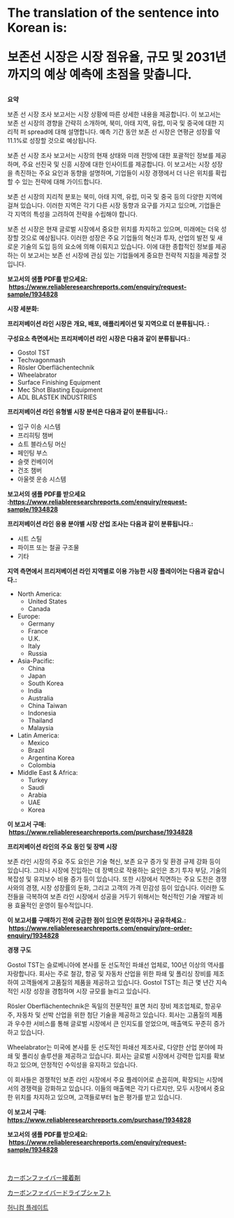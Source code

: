 <p><h1>The translation of the sentence into Korean is:

보존선 시장은 시장 점유율, 규모 및 2031년까지의 예상 예측에 초점을 맞춥니다.</h1></p><p><strong>요약</strong></p>
<p><p>보존 선 시장 조사 보고서는 시장 상황에 따른 상세한 내용을 제공합니다. 이 보고서는 보존 선 시장의 경향을 간략히 소개하며, 북미, 아태 지역, 유럽, 미국 및 중국에 대한 지리적 퍼 spread에 대해 설명합니다. 예측 기간 동안 보존 선 시장은 연평균 성장률 약 11.1%로 성장할 것으로 예상됩니다.</p><p>보존 선 시장 조사 보고서는 시장의 현재 상태와 미래 전망에 대한 포괄적인 정보를 제공하며, 주요 선진국 및 신흥 시장에 대한 인사이트를 제공합니다. 이 보고서는 시장 성장을 촉진하는 주요 요인과 동향을 설명하며, 기업들이 시장 경쟁에서 더 나은 위치를 확립할 수 있는 전략에 대해 가이드합니다.</p><p>보존 선 시장의 지리적 분포는 북미, 아태 지역, 유럽, 미국 및 중국 등의 다양한 지역에 걸쳐 있습니다. 이러한 지역은 각기 다른 시장 동향과 요구를 가지고 있으며, 기업들은 각 지역의 특성을 고려하여 전략을 수립해야 합니다.</p><p>보존 선 시장은 현재 글로벌 시장에서 중요한 위치를 차지하고 있으며, 미래에는 더욱 성장할 것으로 예상됩니다. 이러한 성장은 주요 기업들의 혁신과 투자, 산업의 발전 및 새로운 기술의 도입 등의 요소에 의해 이뤄지고 있습니다. 이에 대한 종합적인 정보를 제공하는 이 보고서는 보존 선 시장에 관심 있는 기업들에게 중요한 전략적 지침을 제공할 것입니다.</p></p>
<p><strong>보고서의 샘플 PDF를 받으세요: &nbsp;<a href="https://www.reliableresearchreports.com/enquiry/request-sample/1934828">https://www.reliableresearchreports.com/enquiry/request-sample/1934828</a></strong></p>
<p><strong>시장 세분화:</strong></p>
<p><strong> 프리저베이션 라인 시장은 개요, 배포, 애플리케이션 및 지역으로 더 분류됩니다. :</strong></p>
<p><strong>구성요소 측면에서는 프리저베이션 라인 시장은 다음과 같이 분류됩니다.:</strong></p>
<p><ul><li>Gostol TST</li><li>Techvagonmash</li><li>Rösler Oberflächentechnik</li><li>Wheelabrator</li><li>Surface Finishing Equipment</li><li>Mec Shot Blasting Equipment</li><li>ADL BLASTEK INDUSTRIES</li></ul></p>
<p><strong> 프리저베이션 라인 유형별 시장 분석은 다음과 같이 분류됩니다.:</strong></p>
<p><ul><li>입구 이송 시스템</li><li>프리히팅 챔버</li><li>쇼트 블라스팅 머신</li><li>페인팅 부스</li><li>슬랫 컨베이어</li><li>건조 챔버</li><li>아울렛 운송 시스템</li></ul></p>
<p><strong>보고서의 샘플 PDF를 받으세요 :<a href="https://www.reliableresearchreports.com/enquiry/request-sample/1934828">https://www.reliableresearchreports.com/enquiry/request-sample/1934828</a></strong></p>
<p><strong> 프리저베이션 라인 응용 분야별 시장 산업 조사는 다음과 같이 분류됩니다.:</strong></p>
<p><ul><li>시트 스틸</li><li>파이프 또는 철골 구조물</li><li>기타</li></ul></p>
<p><strong>지역 측면에서 프리저베이션 라인 지역별로 이용 가능한 시장 플레이어는 다음과 같습니다.:</strong></p>
<p><ul>
    <li>
        North America:
        <ul>
            <li>United States</li>
            <li>Canada</li>
        </ul>
    </li>
    <li>
        Europe:
        <ul>
            <li>Germany</li>
            <li>France</li>
            <li>U.K.</li>
            <li>Italy</li>
            <li>Russia</li>
        </ul>
    </li>
    <li>
        Asia-Pacific:
        <ul>
            <li>China</li>
            <li>Japan</li>
            <li>South Korea</li>
            <li>India</li>
            <li>Australia</li>
            <li>China Taiwan</li>
            <li>Indonesia</li>
            <li>Thailand</li>
            <li>Malaysia</li>
        </ul>
    </li>
    <li>
        Latin America:
        <ul>
            <li>Mexico</li>
            <li>Brazil</li>
            <li>Argentina Korea</li>
            <li>Colombia</li>
        </ul>
    </li>
    <li>
        Middle East & Africa:
        <ul>
            <li>Turkey</li>
            <li>Saudi</li>
            <li>Arabia</li>
            <li>UAE</li>
            <li>Korea</li>
        </ul>
    </li>
    </ul></p>
<p><strong>이 보고서 구매: &nbsp;<a href="https://www.reliableresearchreports.com/purchase/1934828">https://www.reliableresearchreports.com/purchase/1934828</a></strong></p>
<p><strong>프리저베이션 라인의 주요 동인 및 장벽 시장</strong></p>
<p><p>보존 라인 시장의 주요 주도 요인은 기술 혁신, 보존 요구 증가 및 환경 규제 강화 등이 있습니다. 그러나 시장에 진입하는 데 장벽으로 작용하는 요인은 초기 투자 부담, 기술의 복잡성 및 유지보수 비용 증가 등이 있습니다. 또한 시장에서 직면하는 주요 도전은 경쟁사와의 경쟁, 시장 성장률의 둔화, 그리고 고객의 가격 민감성 등이 있습니다. 이러한 도전들을 극복하여 보존 라인 시장에서 성공을 거두기 위해서는 혁신적인 기술 개발과 비용 효율적인 운영이 필수적입니다.</p></p>
<p><strong>이 보고서를 구매하기 전에 궁금한 점이 있으면 문의하거나 공유하세요.: &nbsp;<a href="https://www.reliableresearchreports.com/enquiry/pre-order-enquiry/1934828">https://www.reliableresearchreports.com/enquiry/pre-order-enquiry/1934828</a></strong></p>
<p><strong>경쟁 구도</strong></p>
<p><p>Gostol TST는 슬로베니아에 본사를 둔 선도적인 파쇄선 업체로, 100년 이상의 역사를 자랑합니다. 회사는 주로 철강, 항공 및 자동차 산업을 위한 파쇄 및 폴리싱 장비를 제조하여 고객들에게 고품질의 제품을 제공하고 있습니다. Gostol TST는 최근 몇 년간 지속적인 시장 성장을 경험하며 시장 규모를 늘리고 있습니다.</p><p>Rösler Oberflächentechnik은 독일의 전문적인 표면 처리 장비 제조업체로, 항공우주, 자동차 및 선박 산업을 위한 첨단 기술을 제공하고 있습니다. 회사는 고품질의 제품과 우수한 서비스를 통해 글로벌 시장에서 큰 인지도를 얻었으며, 매출액도 꾸준히 증가하고 있습니다.</p><p>Wheelabrator는 미국에 본사를 둔 선도적인 파쇄선 제조사로, 다양한 산업 분야에 파쇄 및 폴리싱 솔루션을 제공하고 있습니다. 회사는 글로벌 시장에서 강력한 입지를 확보하고 있으며, 안정적인 수익성을 유지하고 있습니다.</p><p>이 회사들은 경쟁적인 보존 라인 시장에서 주요 플레이어로 손꼽히며, 확장되는 시장에서의 경쟁력을 강화하고 있습니다. 이들의 매출액은 각기 다르지만, 모두 시장에서 중요한 위치를 차지하고 있으며, 고객들로부터 높은 평가를 받고 있습니다.</p></p>
<p><strong>이 보고서 구매: &nbsp; <a href="https://www.reliableresearchreports.com/purchase/1934828">https://www.reliableresearchreports.com/purchase/1934828</a></strong></p>
<p><strong>보고서의 샘플 PDF를 받으세요: &nbsp;<a href="https://www.reliableresearchreports.com/enquiry/request-sample/1934828">https://www.reliableresearchreports.com/enquiry/request-sample/1934828</a></strong><strong></strong></p>
<p>&nbsp;</p>
<p><p><a href="https://github.com/marbadji/Market-Research-Report-List-1/blob/main/909188212604.md">カーボンファイバー接着剤</a></p><p><a href="https://github.com/KaydenJohns1964/Market-Research-Report-List-1/blob/main/665700912605.md">カーボンファイバードライブシャフト</a></p><p><a href="https://medium.com/@giovanileannon/%ED%97%88%EB%8B%88%EC%BD%A4-%ED%8C%90-%EB%A7%88%EC%BC%93-%EC%A1%B0%EC%82%AC-%EB%B3%B4%EA%B3%A0%EC%84%9C-%EA%B7%B8-%EC%97%AD%EC%82%AC-%EB%B0%8F-2024%EB%85%84%EB%B6%80%ED%84%B0-2031%EB%85%84%EA%B9%8C%EC%A7%80%EC%9D%98-%EC%98%88%EC%B8%A1-9c14a4c5494f">허니컴 플레이트</a></p></p>